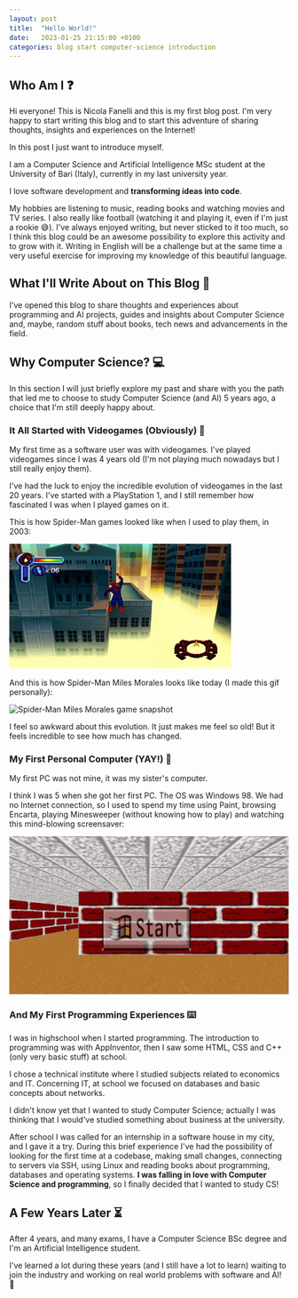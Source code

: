 ```yaml
---
layout: post
title:  "Hello World!"
date:   2023-01-25 21:15:00 +0100
categories: blog start computer-science introduction
---
```


## Who Am I :question:
Hi everyone! This is Nicola Fanelli and this is my first blog post. I'm very happy to start writing this blog and to start this adventure of sharing thoughts, insights and experiences on the Internet!

In this post I just want to introduce myself.

I am a Computer Science and Artificial Intelligence MSc student at the University of Bari (Italy), currently in my last university year.

I love software development and **transforming ideas into code**.

My hobbies are listening to music, reading books and watching movies and TV series. I also really like football (watching it and playing it, even if I'm just a rookie :sweat_smile:). I've always enjoyed writing, but never sticked to it too much, so I think this blog could be an awesome possibility to explore this activity and to grow with it. Writing in English will be a challenge but at the same time a very useful exercise for improving my knowledge of this beautiful language.

## What I'll Write About on This Blog :pencil:

I've opened this blog to share thoughts and experiences about programming and AI projects, guides and insights about Computer Science and, maybe, random stuff about books, tech news and advancements in the field.

## Why Computer Science? :computer:

In this section I will just briefly explore my past and share with you the path that led me to choose to study Computer Science (and AI) 5 years ago, a choice that I'm still deeply happy about.

### It All Started with Videogames (Obviously) :space_invader:

My first time as a software user was with videogames. I've played videogames since I was 4 years old (I'm not playing much nowadays but I still really enjoy them). 

I've had the luck to enjoy the incredible evolution of videogames in the last 20 years. I've started with a PlayStation 1, and I still remember how fascinated I was when I played games on it.

This is how Spider-Man games looked like when I used to play them, in 2003:

![Spider-Man on PS1](/assets/images/spiderman_ps1.gif)

And this is how Spider-Man Miles Morales looks like today (I made this gif personally):

![Spider-Man Miles Morales game snapshot](/assets/images/spiderman_miles_morales.gif)

I feel so awkward about this evolution. It just makes me feel so old! But it feels incredible to see how much has changed.

### My First Personal Computer (YAY!) :floppy_disk:

My first PC was not mine, it was my sister's computer. 

I think I was 5 when she got her first PC. The OS was Windows 98. We had no Internet connection, so I used to spend my time using Paint, browsing Encarta, playing Minesweeper (without knowing how to play) and watching this mind-blowing screensaver:

![Windows 98's screensaver](/assets/images/windows98.gif)

### And My First Programming Experiences :keyboard:
I was in highschool when I started programming. The introduction to programming was with AppInventor, then I saw some HTML, CSS and C++ (only very basic stuff) at school. 

I chose a technical institute where I studied subjects related to economics and IT. Concerning IT, at school we focused on databases and basic concepts about networks.

I didn't know yet that I wanted to study Computer Science; actually I was thinking that I would've studied something about business at the university.

After school I was called for an internship in a software house in my city, and I gave it a try. During this brief experience I've had the possibility of looking for the first time at a codebase, making small changes, connecting to servers via SSH, using Linux and reading books about programming, databases and operating systems. **I was falling in love with Computer Science and programming**, so I finally decided that I wanted to study CS!

## A Few Years Later :hourglass_flowing_sand:
After 4 years, and many exams, I have a Computer Science BSc degree and I'm an Artificial Intelligence student.

I've learned a lot during these years (and I still have a lot to learn) waiting to join the industry and working on real world problems with software and AI! :rocket:
